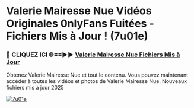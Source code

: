 # Valerie Mairesse Nue Vidéos Originales 0nlyFans Fuitées - Fichiers Mis à Jour ! (7u01e)

<h3>🔴 CLIQUEZ ICI 🌐==►► <a href="https://tinyurl.com/2pmr4ezf" rel="nofollow">Valerie Mairesse Nue Fichiers Mis à Jour</a></h3>

Obtenez Valerie Mairesse Nue et tout le contenu. Vous pouvez maintenant accéder à toutes les vidéos et photos de Valerie Mairesse Nue. Nouveaux fichiers mis à jour 2025

[![7u01e](https://i.imgur.com/6SNvagu.gif)](https://tinyurl.com/2pmr4ezf)

